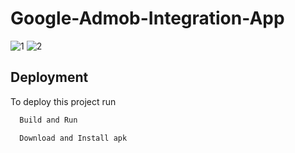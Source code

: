 # Google-Admob-Integration-App

![1](https://github.com/user-attachments/assets/5328d68b-9ada-489b-b553-a874d41a7efa)
![2](https://github.com/user-attachments/assets/9c44c25b-e73e-427b-83d8-3439abee7ae3)


## Deployment

To deploy this project run

```bash
  Build and Run
```

```bash
  Download and Install apk
```

